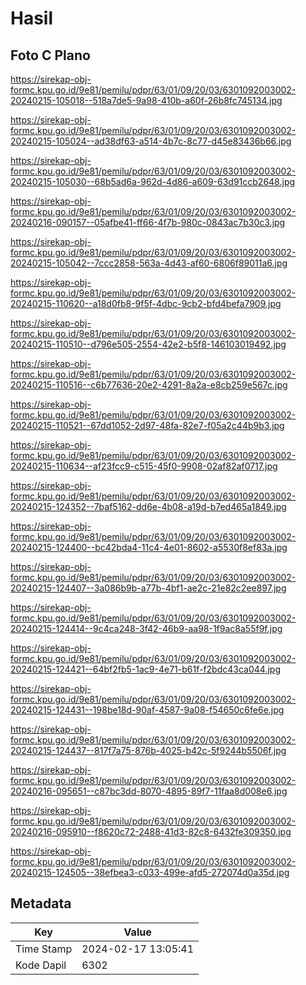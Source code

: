 # Hasil

## Foto C Plano

https://sirekap-obj-formc.kpu.go.id/9e81/pemilu/pdpr/63/01/09/20/03/6301092003002-20240215-105018--518a7de5-9a98-410b-a60f-26b8fc745134.jpg

https://sirekap-obj-formc.kpu.go.id/9e81/pemilu/pdpr/63/01/09/20/03/6301092003002-20240215-105024--ad38df63-a514-4b7c-8c77-d45e83436b66.jpg

https://sirekap-obj-formc.kpu.go.id/9e81/pemilu/pdpr/63/01/09/20/03/6301092003002-20240215-105030--68b5ad6a-962d-4d86-a609-63d91ccb2648.jpg

https://sirekap-obj-formc.kpu.go.id/9e81/pemilu/pdpr/63/01/09/20/03/6301092003002-20240216-090157--05afbe41-ff66-4f7b-980c-0843ac7b30c3.jpg

https://sirekap-obj-formc.kpu.go.id/9e81/pemilu/pdpr/63/01/09/20/03/6301092003002-20240215-105042--7ccc2858-563a-4d43-af60-6806f89011a6.jpg

https://sirekap-obj-formc.kpu.go.id/9e81/pemilu/pdpr/63/01/09/20/03/6301092003002-20240215-110620--a18d0fb8-9f5f-4dbc-9cb2-bfd4befa7909.jpg

https://sirekap-obj-formc.kpu.go.id/9e81/pemilu/pdpr/63/01/09/20/03/6301092003002-20240215-110510--d796e505-2554-42e2-b5f8-146103019492.jpg

https://sirekap-obj-formc.kpu.go.id/9e81/pemilu/pdpr/63/01/09/20/03/6301092003002-20240215-110516--c6b77636-20e2-4291-8a2a-e8cb259e567c.jpg

https://sirekap-obj-formc.kpu.go.id/9e81/pemilu/pdpr/63/01/09/20/03/6301092003002-20240215-110521--67dd1052-2d97-48fa-82e7-f05a2c44b9b3.jpg

https://sirekap-obj-formc.kpu.go.id/9e81/pemilu/pdpr/63/01/09/20/03/6301092003002-20240215-110634--af23fcc9-c515-45f0-9908-02af82af0717.jpg

https://sirekap-obj-formc.kpu.go.id/9e81/pemilu/pdpr/63/01/09/20/03/6301092003002-20240215-124352--7baf5162-dd6e-4b08-a19d-b7ed465a1849.jpg

https://sirekap-obj-formc.kpu.go.id/9e81/pemilu/pdpr/63/01/09/20/03/6301092003002-20240215-124400--bc42bda4-11c4-4e01-8602-a5530f8ef83a.jpg

https://sirekap-obj-formc.kpu.go.id/9e81/pemilu/pdpr/63/01/09/20/03/6301092003002-20240215-124407--3a086b9b-a77b-4bf1-ae2c-21e82c2ee897.jpg

https://sirekap-obj-formc.kpu.go.id/9e81/pemilu/pdpr/63/01/09/20/03/6301092003002-20240215-124414--9c4ca248-3f42-46b9-aa98-1f9ac8a55f9f.jpg

https://sirekap-obj-formc.kpu.go.id/9e81/pemilu/pdpr/63/01/09/20/03/6301092003002-20240215-124421--64bf2fb5-1ac9-4e71-b61f-f2bdc43ca044.jpg

https://sirekap-obj-formc.kpu.go.id/9e81/pemilu/pdpr/63/01/09/20/03/6301092003002-20240215-124431--198be18d-90af-4587-9a08-f54650c6fe6e.jpg

https://sirekap-obj-formc.kpu.go.id/9e81/pemilu/pdpr/63/01/09/20/03/6301092003002-20240215-124437--817f7a75-876b-4025-b42c-5f9244b5506f.jpg

https://sirekap-obj-formc.kpu.go.id/9e81/pemilu/pdpr/63/01/09/20/03/6301092003002-20240216-095651--c87bc3dd-8070-4895-89f7-11faa8d008e6.jpg

https://sirekap-obj-formc.kpu.go.id/9e81/pemilu/pdpr/63/01/09/20/03/6301092003002-20240216-095910--f8620c72-2488-41d3-82c8-6432fe309350.jpg

https://sirekap-obj-formc.kpu.go.id/9e81/pemilu/pdpr/63/01/09/20/03/6301092003002-20240215-124505--38efbea3-c033-499e-afd5-272074d0a35d.jpg


## Metadata

| Key        | Value               |
| ---------- | ------------------- |
| Time Stamp | 2024-02-17 13:05:41 |
| Kode Dapil | 6302                |



